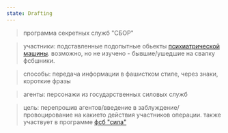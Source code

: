 ```yaml
---
state: Drafting
---
```

> программа секретных служб "СБОР"

> участники: подставленные подопытные обьекты [психиатрической машины](/axis9/issues/ss/automated_psy_machine.md). возможно, но не изучено - бывшие/ушедшие на свалку фсбшники.

> способы: передача информации в фашистком стиле, через знаки, короткие фразы

> агенты: персонажи из государственных силовых служб 

> цель: перепрошив агентов/введение в заблуждение/провоцирование на какието действия участников операции. также участвует в программе [фсб "сила"](/axis9/issues/ss/fss_psy_attacks_on_countrys.md)

<!-- AFC3B4C8 -->